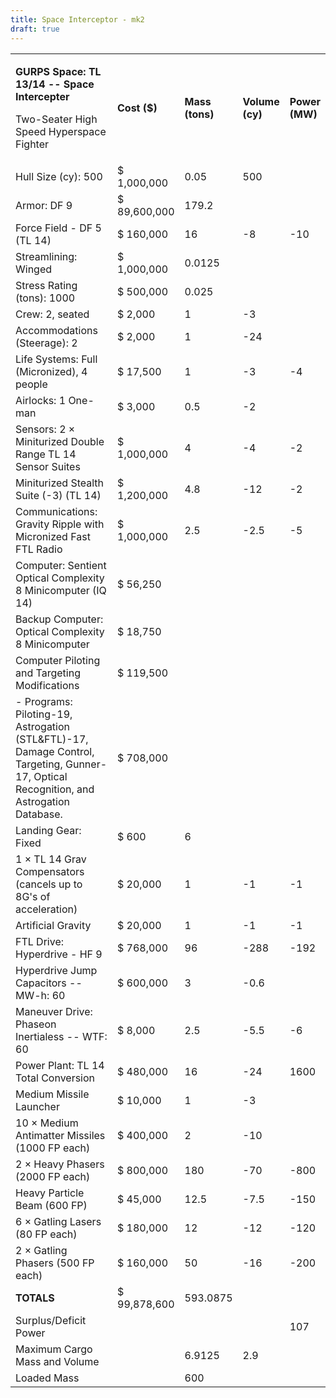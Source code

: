 ```yaml
---
title: Space Interceptor - mk2
draft: true
---
```

<table>
<colgroup>
<col style="width: 56%" />
<col style="width: 12%" />
<col style="width: 11%" />
<col style="width: 11%" />
<col style="width: 7%" />
</colgroup>
<tbody>
<tr class="odd">
<td><p><strong>GURPS Space: TL 13/14 -- Space Intercepter</strong></p>
<p>Two-Seater High Speed Hyperspace Fighter</p></td>
<td><strong>Cost ($)</strong></td>
<td><strong>Mass (tons)</strong></td>
<td><strong>Volume (cy)</strong></td>
<td><strong>Power (MW)</strong></td>
</tr>
<tr class="even">
<td>Hull Size (cy): 500</td>
<td>$ 1,000,000</td>
<td>0.05</td>
<td>500</td>
<td></td>
</tr>
<tr class="odd">
<td>Armor: DF 9</td>
<td>$ 89,600,000</td>
<td>179.2</td>
<td></td>
<td></td>
</tr>
<tr class="even">
<td>Force Field - DF 5 (TL 14)</td>
<td>$ 160,000</td>
<td>16</td>
<td>-8</td>
<td>-10</td>
</tr>
<tr class="odd">
<td>Streamlining: Winged</td>
<td>$ 1,000,000</td>
<td>0.0125</td>
<td></td>
<td></td>
</tr>
<tr class="even">
<td>Stress Rating (tons): 1000</td>
<td>$ 500,000</td>
<td>0.025</td>
<td></td>
<td></td>
</tr>
<tr class="odd">
<td>Crew: 2, seated</td>
<td>$ 2,000</td>
<td>1</td>
<td>-3</td>
<td></td>
</tr>
<tr class="even">
<td>Accommodations (Steerage): 2</td>
<td>$ 2,000</td>
<td>1</td>
<td>-24</td>
<td></td>
</tr>
<tr class="odd">
<td>Life Systems: Full (Micronized), 4 people</td>
<td>$ 17,500</td>
<td>1</td>
<td>-3</td>
<td>-4</td>
</tr>
<tr class="even">
<td>Airlocks: 1 One-man</td>
<td>$ 3,000</td>
<td>0.5</td>
<td>-2</td>
<td></td>
</tr>
<tr class="odd">
<td>Sensors: 2 × Miniturized Double Range TL 14 Sensor Suites</td>
<td>$ 1,000,000</td>
<td>4</td>
<td>-4</td>
<td>-2</td>
</tr>
<tr class="even">
<td>Miniturized Stealth Suite (-3) (TL 14)</td>
<td>$ 1,200,000</td>
<td>4.8</td>
<td>-12</td>
<td>-2</td>
</tr>
<tr class="odd">
<td>Communications: Gravity Ripple with Micronized Fast FTL Radio</td>
<td>$ 1,000,000</td>
<td>2.5</td>
<td>-2.5</td>
<td>-5</td>
</tr>
<tr class="even">
<td>Computer: Sentient Optical Complexity 8 Minicomputer (IQ 14)</td>
<td>$ 56,250</td>
<td></td>
<td></td>
<td></td>
</tr>
<tr class="odd">
<td>Backup Computer: Optical Complexity 8 Minicomputer</td>
<td>$ 18,750</td>
<td></td>
<td></td>
<td></td>
</tr>
<tr class="even">
<td>Computer Piloting and Targeting Modifications</td>
<td>$ 119,500</td>
<td></td>
<td></td>
<td></td>
</tr>
<tr class="odd">
<td>- Programs: Piloting-19, Astrogation (STL&amp;FTL)-17, Damage
Control, Targeting, Gunner-17, Optical Recognition, and Astrogation
Database.</td>
<td>$ 708,000</td>
<td></td>
<td></td>
<td></td>
</tr>
<tr class="even">
<td>Landing Gear: Fixed</td>
<td>$ 600</td>
<td>6</td>
<td></td>
<td></td>
</tr>
<tr class="odd">
<td>1 × TL 14 Grav Compensators (cancels up to 8G's of
acceleration)</td>
<td>$ 20,000</td>
<td>1</td>
<td>-1</td>
<td>-1</td>
</tr>
<tr class="even">
<td>Artificial Gravity</td>
<td>$ 20,000</td>
<td>1</td>
<td>-1</td>
<td>-1</td>
</tr>
<tr class="odd">
<td>FTL Drive: Hyperdrive - HF 9</td>
<td>$ 768,000</td>
<td>96</td>
<td>-288</td>
<td>-192</td>
</tr>
<tr class="even">
<td>Hyperdrive Jump Capacitors -- MW-h: 60</td>
<td>$ 600,000</td>
<td>3</td>
<td>-0.6</td>
<td></td>
</tr>
<tr class="odd">
<td>Maneuver Drive: Phaseon Inertialess -- WTF: 60</td>
<td>$ 8,000</td>
<td>2.5</td>
<td>-5.5</td>
<td>-6</td>
</tr>
<tr class="even">
<td>Power Plant: TL 14 Total Conversion</td>
<td>$ 480,000</td>
<td>16</td>
<td>-24</td>
<td>1600</td>
</tr>
<tr class="odd">
<td>Medium Missile Launcher</td>
<td>$ 10,000</td>
<td>1</td>
<td>-3</td>
<td></td>
</tr>
<tr class="even">
<td>10 × Medium Antimatter Missiles (1000 FP each)</td>
<td>$ 400,000</td>
<td>2</td>
<td>-10</td>
<td></td>
</tr>
<tr class="odd">
<td>2 × Heavy Phasers (2000 FP each)</td>
<td>$ 800,000</td>
<td>180</td>
<td>-70</td>
<td>-800</td>
</tr>
<tr class="even">
<td>Heavy Particle Beam (600 FP)</td>
<td>$ 45,000</td>
<td>12.5</td>
<td>-7.5</td>
<td>-150</td>
</tr>
<tr class="odd">
<td>6 × Gatling Lasers (80 FP each)</td>
<td>$ 180,000</td>
<td>12</td>
<td>-12</td>
<td>-120</td>
</tr>
<tr class="even">
<td>2 × Gatling Phasers (500 FP each)</td>
<td>$ 160,000</td>
<td>50</td>
<td>-16</td>
<td>-200</td>
</tr>
<tr class="odd">
<td><strong>TOTALS</strong></td>
<td>$ 99,878,600</td>
<td>593.0875</td>
<td></td>
<td></td>
</tr>
<tr class="even">
<td>Surplus/Deficit Power</td>
<td></td>
<td></td>
<td></td>
<td>107</td>
</tr>
<tr class="odd">
<td>Maximum Cargo Mass and Volume</td>
<td></td>
<td>6.9125</td>
<td>2.9</td>
<td></td>
</tr>
<tr class="even">
<td>Loaded Mass</td>
<td></td>
<td>600</td>
<td></td>
<td></td>
</tr>
</tbody>
</table>
